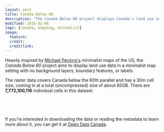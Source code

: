 ```yaml
---
layout: post
title: Canada Below 60
description: "The Canada Below 60 project displays Canada's land use in a minimalist mapping style."
modified: 2016-02-06
tags: [canada, mapping, minimalist]
image:
  feature:
  credit:
  creditlink: 
---
```

Heavily inspired by [Michael Pecirno's](http://www.michaelpecirno.com/) minimalist maps of the US, the *Canada Below 60* project aims to display land use data in a minimalist map setting with no background layers, boundary features, or labels. 

The raster data covers Canada below the 60th parallel and has a 30m cell size, coming in at a total (uncompressed) size of about 85GB. There are **7,772,100,116** individual cells in this dataset. 


<figure class="third">
	<a href="{{ site.url }}/images/urban_below60.png"><img src="{{ site.url }}/images/thumbs/urban_thumb.png" alt=""></a>
	<a href="{{ site.url }}/images/cropland_below60.png"><img src="{{ site.url }}/images/thumbs/cropland_thumb.png" alt=""></a>
	<a href="{{ site.url }}/images/wetlands_below60.png"><img src="{{ site.url }}/images/thumbs/wetlands_thumb.png" alt=""></a>
</figure>
<figure class="third">
	<a href="{{ site.url }}/images/water_below60.png"><img src="{{ site.url }}/images/thumbs/water_thumb.png" alt=""></a>
	<a href="{{ site.url }}/images/forests_below60.png.png"><img src="{{ site.url }}/images/thumbs/forests_thumb.png" alt=""></a>
	<a href="{{ site.url }}/images/grass_below60.png"><img src="{{ site.url }}/images/thumbs/grass_thumb.png" alt=""></a>
</figure>

If you're interested in downloading the data or reading the metadata to learn more about it, you can get it at [Open Data Canada](http://open.canada.ca/data/en/dataset/18e3ef1a-497c-40c6-8326-aac1a34a0dec).
